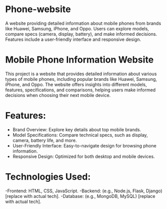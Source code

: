 # Phone-website
A website providing detailed information about mobile phones from brands like Huawei, Samsung, iPhone, and Oppo. Users can explore models, compare specs (camera, display, battery), and make informed decisions. Features include a user-friendly interface and responsive design.


# Mobile Phone Information Website
This project is a website that provides detailed information about various types of mobile phones, including popular brands like Huawei, Samsung, iPhone, and Oppo. The website offers insights into different models, features, specifications, and comparisons, helping users make informed decisions when choosing their next mobile device.

# Features:
  - Brand Overview: Explore key details about top mobile brands.
  - Model Specifications: Compare technical specs, such as display, camera, battery life, and more.
  - User-Friendly Interface: Easy-to-navigate design for browsing phone information.
  - Responsive Design: Optimized for both desktop and mobile devices.

# Technologies Used:
  -Frontend: HTML, CSS, JavaScript.
  -Backend: (e.g., Node.js, Flask, Django) [replace with actual tech].
  -Database: (e.g., MongoDB, MySQL) [replace with actual tech].
